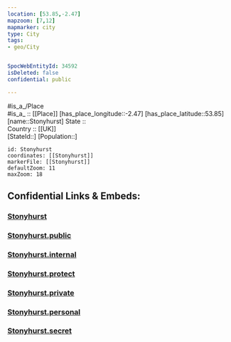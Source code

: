 ```yaml
---
location: [53.85,-2.47] 
mapzoom: [7,12] 
mapmarker: city 
type: City
tags:
- geo/City


SpocWebEntityId: 34592
isDeleted: false
confidential: public

---
```

#is_a_/Place  
#is_a_ :: [[Place]] 
[has_place_longitude::-2.47] 
[has_place_latitude::53.85] 
[name::Stonyhurst] 
State ::  
Country :: [[UK]]  
[StateId::] 
[Population::] 



```leaflet
id: Stonyhurst
coordinates: [[Stonyhurst]] 
markerFile: [[Stonyhurst]] 
defaultZoom: 11 
maxZoom: 18
```


## Confidential Links & Embeds: 

### [Stonyhurst](/_Standards/Earth/Continent/Europe/Europe~North/UK/England/Regions~England/North_West_England/Lancashire/cities~Lancashire/RibbleValley/cities~RibbleValley/Stonyhurst.md) 

### [Stonyhurst.public](/_public/Earth/Continent/Europe/Europe~North/UK/England/Regions~England/North_West_England/Lancashire/cities~Lancashire/RibbleValley/cities~RibbleValley/Stonyhurst.public.md) 

### [Stonyhurst.internal](/_internal/Earth/Continent/Europe/Europe~North/UK/England/Regions~England/North_West_England/Lancashire/cities~Lancashire/RibbleValley/cities~RibbleValley/Stonyhurst.internal.md) 

### [Stonyhurst.protect](/_protect/Earth/Continent/Europe/Europe~North/UK/England/Regions~England/North_West_England/Lancashire/cities~Lancashire/RibbleValley/cities~RibbleValley/Stonyhurst.protect.md) 

### [Stonyhurst.private](/_private/Earth/Continent/Europe/Europe~North/UK/England/Regions~England/North_West_England/Lancashire/cities~Lancashire/RibbleValley/cities~RibbleValley/Stonyhurst.private.md) 

### [Stonyhurst.personal](/_personal/Earth/Continent/Europe/Europe~North/UK/England/Regions~England/North_West_England/Lancashire/cities~Lancashire/RibbleValley/cities~RibbleValley/Stonyhurst.personal.md) 

### [Stonyhurst.secret](/_secret/Earth/Continent/Europe/Europe~North/UK/England/Regions~England/North_West_England/Lancashire/cities~Lancashire/RibbleValley/cities~RibbleValley/Stonyhurst.secret.md)

